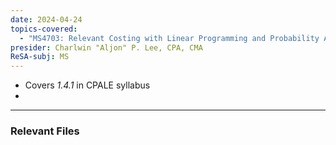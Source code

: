```yaml
---
date: 2024-04-24
topics-covered:
  - "MS4703: Relevant Costing with Linear Programming and Probability Analysis"
presider: Charlwin "Aljon" P. Lee, CPA, CMA
ReSA-subj: MS
---
```


- Covers *1.4.1* in CPALE syllabus
- 
---

### Relevant Files
